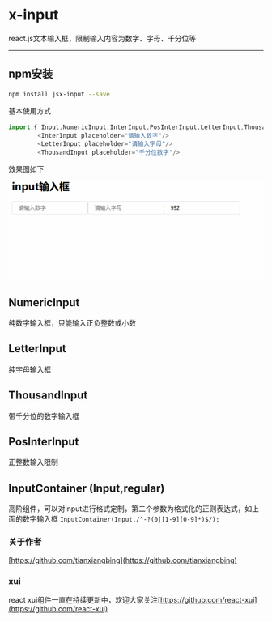 # x-input
react.js文本输入框，限制输入内容为数字、字母、千分位等
***
## npm安装

```bash
npm install jsx-input --save
```
基本使用方式
```js
import { Input,NumericInput,InterInput,PosInterInput,LetterInput,ThousandInput } from 'jsx-input';
        <InterInput placeholder="请输入数字"/>
        <LetterInput placeholder="请输入字母"/>
        <ThousandInput placeholder="千分位数字"/>
```
效果图如下

![x-input](../examples/input.gif)

## NumericInput
纯数字输入框，只能输入正负整数或小数
## LetterInput
纯字母输入框
## ThousandInput
带千分位的数字输入框
## PosInterInput
正整数输入限制
## InputContainer (Input,regular)
高阶组件，可以对input进行格式定制，第二个参数为格式化的正则表达式，如上面的数字输入框 `InputContainer(Input,/^-?(0|[1-9][0-9]*)$/);`
### 关于作者
[https://github.com/tianxiangbing](https://github.com/tianxiangbing)

### xui
react xui组件一直在持续更新中，欢迎大家关注[https://github.com/react-xui](https://github.com/react-xui)